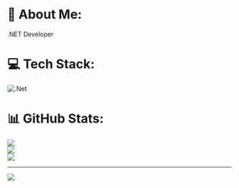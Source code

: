 # 💫 About Me:
.NET Developer


# 💻 Tech Stack:
![.Net](https://img.shields.io/badge/.NET-5C2D91?style=for-the-badge&logo=.net&logoColor=white)
# 📊 GitHub Stats:
![](https://github-readme-stats.vercel.app/api?username=dann1001&theme=shadow_blue&hide_border=false&include_all_commits=true&count_private=true)<br/>
![](https://github-readme-streak-stats.herokuapp.com/?user=dann1001&theme=shadow_blue&hide_border=false)<br/>
![](https://github-readme-stats.vercel.app/api/top-langs/?username=dann1001&theme=shadow_blue&hide_border=false&include_all_commits=true&count_private=true&layout=compact)

---
[![](https://visitcount.itsvg.in/api?id=dann1001&icon=0&color=0)](https://visitcount.itsvg.in)

<!-- Proudly created with GPRM ( https://gprm.itsvg.in ) -->
